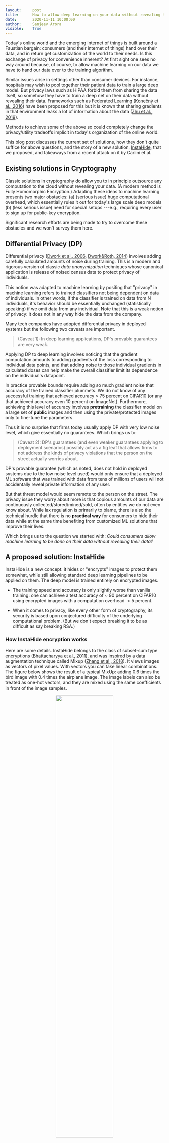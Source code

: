 ```yaml
---
layout:     post
title:      How to allow deep learning on your data without revealing the data 
date:       2020-11-11 10:00:00
author:     Sanjeev Arora
visible:    True
---
```


Today's online world and the emerging internet of things is built around a Faustian bargain:  consumers (and their internet of things) hand over their data, and in return get customization of the world to their needs.  Is this exchange of privacy for convenience inherent? At first sight one sees no way around because, of course, to allow machine learning on our data we have to hand our data over to the training algorithm. 

Similar issues arise in settings other than consumer devices. For instance, hospitals may wish to pool together their patient data to train a large deep model. But privacy laws such as HIPAA forbid them from sharing the data itself, so somehow they have to train a deep net on their data without revealing their data. Frameworks such as Federated Learning ([Konečný et al., 2016](https://arxiv.org/abs/1610.05492)) have been proposed for this but it is known that sharing gradients in that environment leaks a lot of information about the data ([Zhu et al., 2019](https://arxiv.org/abs/1906.08935)). 

Methods to achieve some of the above  so could completely change the privacy/utility tradeoffs implicit in today's organization of the online world.

This blog post discusses the current set of solutions,  how they don't quite suffice for above questions, and the story of a new solution, [InstaHide](http://arxiv.org/abs/2010.02772), that we proposed, and takeaways from a recent attack on it by Carlini et al.

## Existing solutions in Cryptography  

Classic solutions in cryptography do allow you to in principle outsource any computation to the cloud without revealing your data. (A modern method is Fully Homomorphic Encryption.) Adapting these ideas to machine learning  presents two major obstacles: (a) (serious issue) huge computational overhead, which essentially rules it out for today's large scale deep models (b) (less serious issue) need for special setups ---e.g., requiring every user to sign up for public-key encryption.  

Significant research efforts are being made to try to overcome these obstacles and we won't survey them here. 


##  Differential Privacy (DP)

 Differential privacy ([Dwork et al., 2006](https://www.iacr.org/archive/eurocrypt2006/40040493/40040493.pdf), [Dwork&Roth, 2014](https://www.cis.upenn.edu/~aaroth/Papers/privacybook.pdf)) involves adding carefully calculated amounts of noise during training. This is a modern and rigorous version of classic    *data anonymization* techniques whose canonical application is release of noised census data to protect privacy of individuals.
 
This notion was adapted to machine learning by positing that "privacy" in machine learning refers to trained classifiers not being dependent on data of individuals. In other words, if the classifier is trained on data from N individuals, it's behavior should be essentially unchanged (statistically speaking) if we omit data from any individual. Note that this is a weak notion of privacy: it does not in any way hide the data from the company. 

Many tech companies have adopted differential privacy in deployed systems but the following two caveats are important.


>(Caveat 1): In deep learning applications, DP's provable guarantees are very weak.

Applying DP to deep learning involves noticing that the gradient computation amounts to adding gradients of the loss corresponding to individual data points, and that adding noise to those individual gradients in calculated doses can help make the overall classifier limit its dependence on the individual's datapoint. 

In practice provable bounds require adding so much gradient noise that accuracy of the trained classifier plummets. We do not know of any successful training that achieved accuracy > 75 percent on CIFAR10 (or any that achieved accuracy even 10 percent on ImageNet). Furthermore, achieving this level of accuracy involves **pretraining** the classifier model on a large set of **public** images and then using the private/protected images  only to fine-tune the parameters. 

Thus it is no surprise that firms today usually apply DP with very low noise level, which give essentially no guarantees. Which brings us to:


> (Caveat 2): DP's guarantees (and even weaker guarantees applying to deployment scenarios) possibly act as a fig leaf that allows firms to not address  the kinds of privacy violations that the person on the street actually worries about.

DP's provable guarantee (which as noted, does not hold in deployed systems due to the low noise level used) would only ensure that  a deployed ML software that was trained with data from tens of millions of users will not accidentally reveal private information of any user. 


But that threat model would seem remote to the person on the street. The privacy issue they worry about more is that copious amounts of our data are continuously collected/stored/mined/sold, often by entities we do not even know about. While  lax regulation is primarily to blame,  there is also the technical hurdle  that  there  is no **practical way** for consumers to hide their data while at the same time benefiting from customized ML solutions that improve their lives.  

Which brings us to the question we started with: *Could consumers allow machine learning to be done on their data without revealing their data?*



## A proposed solution: InstaHide

InstaHide is a new concept: it hides or "encrypts" images to protect them somewhat,  while still allowing standard deep learning pipelines to be applied on them. The deep model is trained entirely on encrypted images. 
 
- The training speed and accuracy is only slightly worse than vanilla training: one can achieve a test accuracy of ~ 90 percent on CIFAR10 using encrypted images with a computation overhead $< 5$ percent.

- When it comes to privacy, like every other form of cryptography, its security is based upon conjectured difficulty of the underlying computational problem.
(But we don't expect breaking it to be as difficult as say breaking RSA.) 

### How InstaHide encryption works

Here are some details. InstaHide  belongs to the class of subset-sum type encryptions ([Bhattacharyya et al., 2011](https://www.cs.cmu.edu/afs/cs/user/dwoodruf/www/biwx.pdf)), and was inspired by a data augmentation technique called Mixup ([Zhang et al., 2018](https://arxiv.org/abs/1710.09412)). It views images as vectors of pixel values. With vectors you can take linear combinations. The figure below shows the result of a typical MixUp: adding  0.6 times the bird image  with 0.4 times the airplane image. The image labels can also be treated as one-hot vectors, and they are mixed using the same coefficients in front of the image samples.

<p style="text-align:center;">
<img src="/assets/mixup.png" width="60%" />
</p>


To encrypt the bird image, InstaHide does mixup (i.e., combination with nonnegative coefficients) with one other randomly chosen training image, and with two  other images chosen randomly from a large public dataset like imagenet.  The coefficients 0.6., 0.4 etc. in the figure  are also chosen at random. Then it takes this composite image and for every pixel value, it randomly flips the sign. With that, we get the encrypted images and labels. All random choices made in this encryption act as a one-time key that is never re-used to encrypt other images. 

InstaHide has a parameter $k$ denoting how many images are mixed; in the picture, we have $k=4$. The figure below shows this encryption mechanism. 

<p style="text-align:center;">
<img src="/assets/instahide.png" width="80%" />
</p>


When plugged into the standard deep learning with a private dataset of $n$ images, in each epoch of training (say $T$ epochs in total), InstaHide will re-encrypt each image in the  dataset using a random one-time key. This will gives $n\times T$ encrypted images in total.

### The security argument


We conjectured, based upon intuitions from computational complexity of the k-vector-subset-sum problem (citations), that extracting information about the images could time $N^{k-2}$. Here $N$, the size of the public dataset, can be tens or hundreds of millions, so it might be infeasible for real-life attackers.

We also released a [challenge dataset](https://github.com/Hazelsuko07/InstaHide_Challenge) with $k=6, n=100, T=50$ to enable further investigation of InstaHide's security. 


## Carlini et al.'s recent attack on InstaHide


Recently, Carlini et al. have shared with us a manuscript with a two-step reconstruction attack ([Carlini et al., 2020](https://arxiv.org/pdf/2011.05315.pdf))  against InstaHide. 

***TL;DR: They used 11 hours on Google's best GPUs to get partial recovery of our 100 challenge encryptions and  120 CPU hours to break the encryption completely. Furthermore, the latter was possible entirely because we used an insecure random number generator, and they used exhaustive search over random seeds.***

Now the details. 

The attack takes $n\times T$ InstaHide-encrypted images as the input, ($n$ is the size of the private dataset, $T$ is the number of training epochs), and returns a reconstruction of the private dataset. It goes as follows.



- Map $n \times T$ encryptions into $n$ private images, by clustering encryptions of a same private image as a group. This is achieved by firstly building a graph representing pairwise similarity between encrypted images, and then assign each encryption a private image. In their implementation, they train a neural network to annotate pairwise similarity between encryptions. 

- Then, given the encrypted images and the mapping, they solve a nonlinear optimization problem via gradient desent to recover an approximation of the original private dataset.

Using Google's powerful GPU, it took them 10 hours to train the neural network for similarity annotation, and about another hour to get an approximation of our challenge set of $100$ images with $k=6, n=100, T=50$. This gave them vaguely correct images, with significant unclear areas and color shift.


They also proposed a different strategy which abuses the vulnerability of NumPy and PyTorch's random number generator (*Aargh; we didn't use a secure random number generator.*) They did  brute force search of $2^{32}$ possible initial random seeds, which allows them to reproduce the randomness during encryption, and thus perform a pixel-perfect reconstruction. As they reported, this attack takes 120 CPU hours (they parallelize across 100 cores to obtain the solution in a little over an hour). We will have this implementation flaw fixed in an updated version.



### Thoughts on this attack

Though the attack is clever and impressive, we feel that the long-term take-away is still unclear for several reasons.

> Variants of InstaHide seem to evade the attack. 

The challenge set contained 50 encryptions each of 100 images. This corresponds to using encrypted images for 50 epochs. But as done in existing settings that use DP, one can pretrain the deep model using non-private images and then fine-tune it with fewer epochs of the private images. Using a similar pipeline DPSGD ([Abadi et al., 2016](https://arxiv.org/abs/1607.00133)), by pretraining a ResNet-18 on CIFAR100 (the public dataset) and finetuning  for $10$ epochs on CIFAR10 (the private dataset)  gives accuracy of 83 percent, still far better than any provable guarantees using DP on this dataset. Carlini et al.\ team conceded that their attack probably would not work in this setting. 

Similarly using InstaHide purely at inference time (i.e., using ML, instead of training ML) still should be completely secure since only one encryption of the image is released. The Google attack can't work here at all.  

> InstaHide was never intended to be a mission-critical encryption like RSA (which by the way also has no provable guarantees). 

InstaHide is designed to give users and the internet of things a *light-weight* encryption method that allows them to use machine learning without giving eavesdroppers or servers access to their raw data. There is no other cost-effective alternative to InstaHide for this application. If it takes Google's powerful computers a few hours  to break our challenge set of 100 images, this is not yet a cost-effective attack  in the intended settings. 

More important, the challenge dataset corresponded to an ambitious form of security, where the encrypted images themselves are released to the world. The more typical application is a Federated Learning ([Konečný et al., 2016](https://arxiv.org/abs/1610.05492)) scenario: the adversary observes shared gradients that are computed using encrypted images (he also has access to the trained model). The attacks in this paper do not currently apply to that scenario. This is also the idea in [**TextHide**](https://arxiv.org/abs/2010.06053), an adaptation of InstaHide to text data. 


## Takeways

Users need lightweight encryptions that can be applied in real time to large amounts of data, and yet allow them to take benefit of Machine Learning on the cloud. Methods to do so could completely change the privacy/utility tradeoffs implicitly assumed in today's tech world. 

InstaHide is the only such tool right now, and we now know that it provides moderate security that may be enough for many applications. 


<!-- 
### References
[1] [**InstaHide: Instance-hiding Schemes for Private Distributed Learning**](http://arxiv.org/abs/2010.02772), *Yangsibo Huang, Zhao Song, Kai Li, Sanjeev Arora*, ICML 2020

[2] [**mixup: Beyond Empirical Risk Minimization**](https://arxiv.org/abs/1710.09412), *Hongyi Zhang, Moustapha Cisse, Yann N. Dauphin, David Lopez-Paz*, ICLR 2018

[3] [**An Attack on InstaHide: Is Private Learning Possible with Instance Encoding?**](https://arxiv.org/pdf/2011.05315.pdf) *Nicholas Carlini, Samuel Deng, Sanjam Garg, Somesh Jha, Saeed Mahloujifar, Mohammad Mahmoody, Shuang Song, Abhradeep Thakurta, Florian Tramèr*, arxiv preprint

[4] [**Deep Learning with Differential Privacy**](https://arxiv.org/abs/1607.00133), *Martín Abadi, Andy Chu, Ian Goodfellow, H. Brendan McMahan, Ilya Mironov, Kunal Talwar, Li Zhang*, ACM CCS 2016

[5] [**Federated learning: Strategies for improving communication efficiency**](https://arxiv.org/abs/1610.05492), *Jakub Konečný, H. Brendan McMahan, Felix X. Yu, Peter Richtárik, Ananda Theertha Suresh, Dave Bacon*, NeurIPS Workshop 2016

[6] [**A method for obtaining digital signatures and public-key cryptosystems**](https://people.csail.mit.edu/rivest/Rsapaper.pdf), *R.L. Rivest, A. Shamir, and L. Adleman*, Communications of the ACM 1978

[7] [**Deep leakage from gradients**](https://arxiv.org/abs/1906.08935), *Ligeng Zhu, Zhijian Liu, and Song Han.* Neurips19. -->
